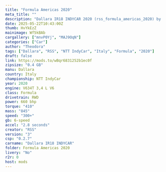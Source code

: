 ```yaml
---
title: "Formula Americas 2020"
meta_title: ""
description: "Dallara IR18 INDYCAR 2020 (rss_formula_americas_2020) by RSS"
date: 2025-05-22T10:43:00Z
thumb: HvYkEzZ
mainimage: Wf5kBAb
cargallery: ["mnvP0Yj", "MAJ9OqN"]
categories: ["Car"]
author: "Theodora"
tags: ["Dallara", "RSS", "NTT IndyCar", "Italy", "Formula", "2020"]
draft: false
link: https://mods.to/wBqr6831252b1ec0f
zipsize: "0.4 GB"
manu: Dallara
country: Italy
championship: NTT IndyCar
year: 2020
engine: V634T 3,4 L V6
class: Formula
drivetrain: RWD
power: 660 bhp 
torque: "410"
mass: "845"
speed: "300+"
gb: 6-speed
accel: "2.8 seconds"
creator: "RSS"
version: "3"
csp: "0.2.7"
carname: "Dallara IR18 INDYCAR"
folder: Formula Americas 2020
livery: "No"
r2r: 0
host: mods
---
```

